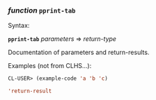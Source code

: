 ### <em>function</em> <strong>`pprint-tab`</strong>

Syntax:

<strong>`pprint-tab`</strong> <em>parameters</em> => <em>return-type</em>

Documentation of parameters and return-results.

Examples (not from CLHS...):

```lisp
CL-USER> (example-code 'a 'b 'c)

'return-result
```
